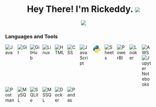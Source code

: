 
<h1 align="center">Hey There! I'm Rickeddy.
<img src="https://github.com/7oSkaaa/7oSkaaa/blob/main/Images/about_me.gif?raw=true" width="30px">
</h1>

<p align="center">
  <a href="https://github.com/DenverCoder1/readme-typing-svg">
    <img src="https://readme-typing-svg.herokuapp.com?font=monospace&color=%23C8BE25&size=25&center=true&vCenter=true&width=600&height=80&lines=Data+Analyst;Back-End+Developer;Data+Engineer;Data+Scientist">
  </a>
</p>

### Languages and Tools

<img align="left" alt="Java" width="30px" style="padding-right:10px;" src="https://cdn.jsdelivr.net/gh/devicons/devicon/icons/java/java-original.svg"/>
<img align="left" alt="Git" width="30px" style="padding-right:10px;" src="https://cdn.jsdelivr.net/gh/devicons/devicon/icons/git/git-original.svg" />
<img align="left" alt="GitHub" width="30px" style="padding-right:10px;" src="https://cdn.jsdelivr.net/gh/devicons/devicon/icons/github/github-original.svg" />
<img align="left" alt="Linux" width="30px" style="padding-right:10px;" src="https://cdn.jsdelivr.net/gh/devicons/devicon/icons/linux/linux-original.svg" />
<img align="left" alt="HTML" width="30px" style="padding-right:10px;" src="https://cdn.jsdelivr.net/gh/devicons/devicon/icons/html5/html5-plain.svg" />
<img align="left" alt="CSS" width="30px" style="padding-right:10px;" src="https://cdn.jsdelivr.net/gh/devicons/devicon/icons/css3/css3-plain.svg" />
<img align="left" alt="JavaScript" width="30px" style="padding-right:10px;" src="https://cdn.jsdelivr.net/gh/devicons/devicon/icons/javascript/javascript-plain.svg" />
<img align="left" alt="Python" width="30px" style="padding-right:10px;" src="https://github.com/devicons/devicon/blob/master/icons/python/python-original.svg" />
<img align="left" alt="Sheets" width="30px" style="padding-right:10px;" src="https://w7.pngwing.com/pngs/878/917/png-transparent-microsoft-excel-icon.png" />
<img align="left" alt="PowerBI" width="30px" style="padding-right:10px;" src="https://1000logos.net/microsoft-power-bi-logo/" />
<img align="left" alt="Looker" width="30px" style="padding-right:10px;" src="https://www.svgrepo.com/show/354012/looker-icon.svg" />
<img align="left" alt="AWS" width="30px" style="padding-right:10px;" src="https://cdn.iconscout.com/icon/free/png-256/free-aws-logo-icon-download-in-svg-png-gif-file-formats--cloud-computing-network-server-database-brand-pack-logos-icons-1583149.png" />
<img align="left" alt="Jupyter Notebooks" width="30px" style="padding-right:10px;" src="https://numfocus.org/wp-content/uploads/2016/07/jupyter-logo-300.png" />
<img align="left" alt="Postman" width="30px" style="padding-right:10px;" src="https://www.svgrepo.com/show/354202/postman-icon.svg" />
<img align="left" alt="MySQL" width="30px" style="padding-right:10px;" src="https://banner2.cleanpng.com/20180411/wre/avf0mauoj.webp" />
<img align="left" alt="SQLite" width="30px" style="padding-right:10px;" src="https://dwglogo.com/wp-content/uploads/2018/03/SQLite_Vector_logo.png" />
<img align="left" alt="MSSQL" width="30px" style="padding-right:10px;" src="https://img.icons8.com/?size=512&id=laYYF3dV0Iew&format=png" />
<img align="left" alt="Docker" width="30px" style="padding-right:10px;" src="https://cdn4.iconfinder.com/data/icons/logos-and-brands/512/97_Docker_logo_logos-512.png" />
<img align="left" alt="Pandas" width="30px" style="padding-right:10px;" src="https://img.icons8.com/color/600/000000/pandas.png" />
<br />